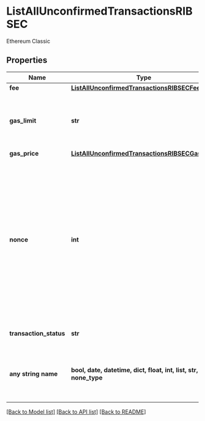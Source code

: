# ListAllUnconfirmedTransactionsRIBSEC

Ethereum Classic

## Properties
Name | Type | Description | Notes
------------ | ------------- | ------------- | -------------
**fee** | [**ListAllUnconfirmedTransactionsRIBSECFee**](ListAllUnconfirmedTransactionsRIBSECFee.md) |  | 
**gas_limit** | **str** | Represents the amount of gas used by this specific transaction alone. | 
**gas_price** | [**ListAllUnconfirmedTransactionsRIBSECGasPrice**](ListAllUnconfirmedTransactionsRIBSECGasPrice.md) |  | 
**nonce** | **int** | Represents the sequential running number for an address, starting from 0 for the first transaction. E.g., if the nonce of a transaction is 10, it would be the 11th transaction sent from the sender&#39;s address. | 
**transaction_status** | **str** | Defines the transaction status. | 
**any string name** | **bool, date, datetime, dict, float, int, list, str, none_type** | any string name can be used but the value must be the correct type | [optional]

[[Back to Model list]](../README.md#documentation-for-models) [[Back to API list]](../README.md#documentation-for-api-endpoints) [[Back to README]](../README.md)


